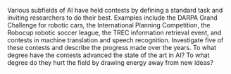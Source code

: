 

Various subfields of AI have held contests by defining a standard task
and inviting researchers to do their best. Examples include the DARPA
Grand Challenge for robotic cars, the International Planning
Competition, the Robocup robotic soccer league, the TREC information
retrieval event, and contests in machine translation and speech
recognition. Investigate five of these contests and describe the
progress made over the years. To what degree have the contests advanced
the state of the art in AI? To what degree do they hurt the field by
drawing energy away from new ideas?
